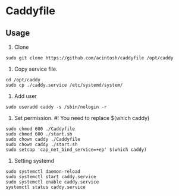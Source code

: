 # Caddyfile

## Usage
1. Clone
```
sudo git clone https://github.com/acintosh/caddyfile /opt/caddy
```

1. Copy service file.
```
cd /opt/caddy
sudo cp ./caddy.service /etc/systemd/system/
```

1. Add user
```
sudo useradd caddy -s /sbin/nologin -r
```

1. Set permission. #! You need to replace $(which caddy)
```
sudo chmod 600 ./Caddyfile
sudo chmod 600 ./start.sh
sudo chown caddy ./Caddyfile
sudo chown caddy ./start.sh
sudo setcap 'cap_net_bind_service=+ep' $(which caddy)
```

1. Setting systemd
```
sudo systemctl daemon-reload
sudo systemctl start caddy.service
sudo systemctl enable caddy.service
systemctl status caddy.service
```
